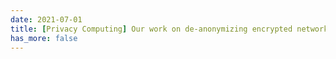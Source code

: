 ```yaml
---
date: 2021-07-01
title: [Privacy Computing] Our work on de-anonymizing encrypted networking traffic is accepted by IEEE TDSC'21.
has_more: false
---
```

